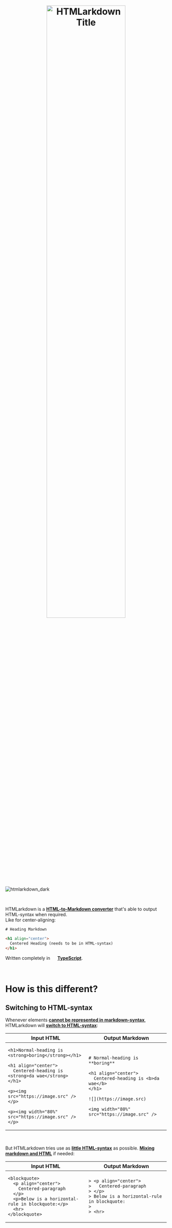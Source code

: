 <h1 align="center">
  <img alt="HTMLarkdown Title" src="https://user-images.githubusercontent.com/35413456/209060922-954f6c6b-8ad9-474d-8901-e03ddc7c4e9c.gif" width="70%">
</h1>

![htmlarkdown_dark](https://user-images.githubusercontent.com/35413456/209439924-476e07c9-d6c7-4bc0-bd95-b4a737c2580b.gif)


<br>

HTMLarkdown is a **<ins>HTML-to-Markdown converter</ins>** that's able to output HTML-syntax when required.  
Like for center-aligning:

```html
# Heading Markdown

<h1 align="center">
  Centered Heading (needs to be in HTML-syntax)
</h1>
```

Written completely in <img height="15" src="https://upload.wikimedia.org/wikipedia/commons/4/4c/Typescript_logo_2020.svg"> **<ins>TypeScript</ins>**.

<br>

# How is this different?

## Switching to HTML-syntax

Whenever elements **<ins>cannot be represented in markdown-syntax**</ins>, HTMLarkdown will **<ins>switch to HTML-syntax</ins>**:

<table>
    <thead>
        <tr>
            <th width=500>Input HTML</th>
            <th width=500>Output Markdown</th>
        </tr>
    </thead>
    <tbody>
        <tr>
            <td>
<pre lang="html"><code>&lt;h1>Normal-heading is &lt;strong>boring&lt;/strong>&lt;/h1>
<!-- BLANK_LINE -->
&lt;h1 align="center">
  Centered-heading is &lt;strong>da wae&lt;/strong>
&lt;/h1>
<!-- BLANK_LINE -->
&lt;p>&lt;img src="https://image.src" />&lt;/p>
<!-- BLANK_LINE -->
&lt;p>&lt;img width="80%" src="https://image.src" />&lt;/p>
</code></pre>
            </td>
            <td>
<pre lang="html"><code># Normal-heading is **boring**
<!-- BLANK_LINE -->
&lt;h1 align="center">
  Centered-heading is &lt;b>da wae&lt;/b>
&lt;/h1>
<!-- BLANK_LINE -->
![](https://image.src)
<!-- BLANK_LINE -->
&lt;img width="80%" src="https://image.src" />
</code></pre>
            </td>
        </tr>
    </tbody>
</table>


<br>

But HTMLarkdown tries use as **<ins>little HTML-syntax</ins>** as possible. **<ins>Mixing markdown and HTML</ins>** if needed:

<table>
    <thead>
        <tr>
            <th width=500>Input HTML</th>
            <th width=500>Output Markdown</th>
        </tr>
    </thead>
    <tbody>
        <tr>
            <td>
<pre lang="html"><code>&lt;blockquote>
  &lt;p align="center">
    Centered-paragraph
  &lt;/p>
  &lt;p>Below is a horizontal-rule in blockquote:&lt;/p>
  &lt;hr>
&lt;/blockquote>
</code></pre>
            </td>
            <td>
<pre lang="html"><code>> &lt;p align="center">
>   Centered-paragraph
> &lt;/p>
> Below is a horizontal-rule in blockquote:
> 
> &lt;hr>
</code></pre>
            </td>
        </tr>
    </tbody>
</table>
